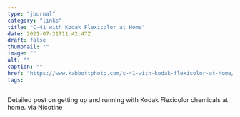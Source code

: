 ```yaml
---
type: "journal"
category: "links"
title: "C-41 with Kodak Flexicolor at Home"
date: 2021-07-21T11:42:47Z
draft: false
thumbnail: ""
image: ""
alt: ""
caption: ""
href: "https://www.kabbottphoto.com/c-41-with-kodak-flexicolor-at-home/"
tags:
---
```


Detailed post on getting up and running with Kodak Flexicolor chemicals at home. via Nicotine

